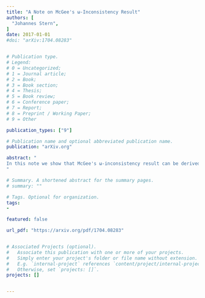 ```yaml
---
title: "A Note on McGee's ω-Inconsistency Result"
authors: [
  "Johannes Stern",
]
date: 2017-01-01
#doi: "arXiv:1704.08283"


# Publication type.
# Legend:
# 0 = Uncategorized;
# 1 = Journal article;
# 2 = Book;
# 3 = Book section;
# 4 = Thesis;
# 5 = Book review;
# 6 = Conference paper;
# 7 = Report;
# 8 = Preprint / Working Paper;
# 9 = Other

publication_types: ["9"]

# Publication name and optional abbreviated publication name.
publication: "arXiv.org"

abstract: "
In this note we show that McGee's ω-inconsistency result can be derived from Löb's theorem.
"

# Summary. A shortened abstract for the summary pages.
# summary: ""

# Tags. Optional for organization.
tags:
-

featured: false

url_pdf: "https://arxiv.org/pdf/1704.08283"


# Associated Projects (optional).
#   Associate this publication with one or more of your projects.
#   Simply enter your project's folder or file name without extension.
#   E.g. `internal-project` references `content/project/internal-project/index.md`.
#   Otherwise, set `projects: []`.
projects: []


---
```

